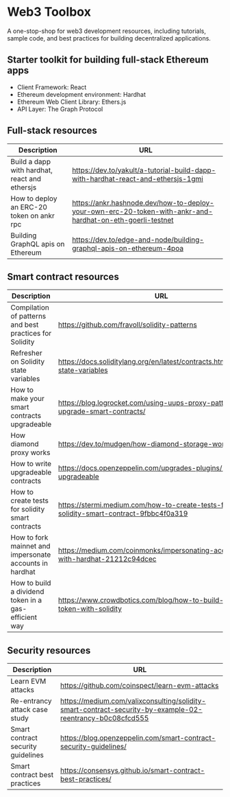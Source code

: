 # Web3 Toolbox
A one-stop-shop for web3 development resources, including tutorials, sample code, and best practices for building decentralized applications.

## Starter toolkit for building full-stack Ethereum apps
- Client Framework: React
- Ethereum development environment: Hardhat
- Ethereum Web Client Library: Ethers.js
- API Layer: The Graph Protocol

## Full-stack resources

| Description  | URL |
| ------------- | ------------- |
| Build a dapp with hardhat, react and ethersjs | https://dev.to/yakult/a-tutorial-build-dapp-with-hardhat-react-and-ethersjs-1gmi |
| How to deploy an ERC-20 token on ankr rpc | https://ankr.hashnode.dev/how-to-deploy-your-own-erc-20-token-with-ankr-and-hardhat-on-eth-goerli-testnet | Understand The Graph For Beginners | https://www.youtube.com/watch?v=l2rzT_Dp4T0 |
| Building GraphQL apis on Ethereum | https://dev.to/edge-and-node/building-graphql-apis-on-ethereum-4poa |


## Smart contract resources

| Description  | URL |
| ------------- | ------------- |
| Compilation of patterns and best practices for Solidity | https://github.com/fravoll/solidity-patterns |
| Refresher on Solidity state variables | https://docs.soliditylang.org/en/latest/contracts.html#constant-state-variables |
| How to make your smart contracts upgradeable | https://blog.logrocket.com/using-uups-proxy-pattern-upgrade-smart-contracts/ |
| How diamond proxy works | https://dev.to/mudgen/how-diamond-storage-works-90e|
| How to write upgradeable contracts | https://docs.openzeppelin.com/upgrades-plugins/1.x/writing-upgradeable |
| How to create tests for solidity smart contracts  | https://stermi.medium.com/how-to-create-tests-for-your-solidity-smart-contract-9fbbc4f0a319  |
| How to fork mainnet and impersonate accounts in hardhat | https://medium.com/coinmonks/impersonating-accounts-with-hardhat-21212c94dcec |
| How to build a dividend token in a gas-efficient way | https://www.crowdbotics.com/blog/how-to-build-a-dividend-token-with-solidity 

## Security resources

| Description  | URL |
| ------------- | ------------- |
| Learn EVM attacks | https://github.com/coinspect/learn-evm-attacks |
| Re-entrancy attack case study | https://medium.com/valixconsulting/solidity-smart-contract-security-by-example-02-reentrancy-b0c08cfcd555 |
| Smart contract security guidelines  | https://blog.openzeppelin.com/smart-contract-security-guidelines/  |
| Smart contract best practices | https://consensys.github.io/smart-contract-best-practices/ |
